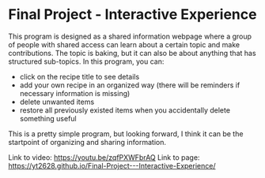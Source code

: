 # Final Project - Interactive Experience

This program is designed as a shared information webpage where a group of people with shared access can learn about a certain topic and make contributions. The topic is baking, but it can also be about anything that has structured sub-topics. In this program, you can:
* click on the recipe title to see details
* add your own recipe in an organized way (there will be reminders if necessary information is missing)
* delete unwanted items
* restore all previously existed items when you accidentally delete something useful

This is a pretty simple program, but looking forward, I think it can be the startpoint of organizing and sharing information.

Link to video: https://youtu.be/zqfPXWFbrAQ
Link to page: https://yt2628.github.io/Final-Project---Interactive-Experience/
